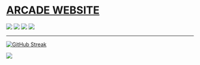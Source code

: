 # <a href="https://www.arcade-project.ml/">ARCADE WEBSITE</a>
<a href="https://github.com/Itsoon-xyz/ARCADE"><img src="https://img.shields.io/badge/ARCADE Repository-2b2b2b?style=for-the-badge&logo=Github&logoColor=white"></a> <a href="https://twitter.com/Itsoon_xyz"><img src="https://img.shields.io/badge/Twitter-1a8cd8?style=for-the-badge&logo=Twitter&logoColor=white"></a> <a href="https://discord.gg/ejJmR5Y9YC"><img src="https://img.shields.io/badge/Discord-0f1ba1?style=for-the-badge&logo=Discord&logoColor=white"></a> 
<a href="https://www.youtube.com/channel/UCaChP5oYkloCftqLtnl_7EQ"><img src="https://img.shields.io/badge/youtube-ff1a1a?style=for-the-badge&logo=youtube&logoColor=white"></a>



---

[![GitHub Streak](https://github-readme-streak-stats.herokuapp.com?user=Itsoon-xyz&theme=violet-punch&hide_border=true&border_radius=12)](https://git.io/streak-stats)

![](https://komarev.com/ghpvc/?username=Itsoon-xyz&style=for-the-badge)
